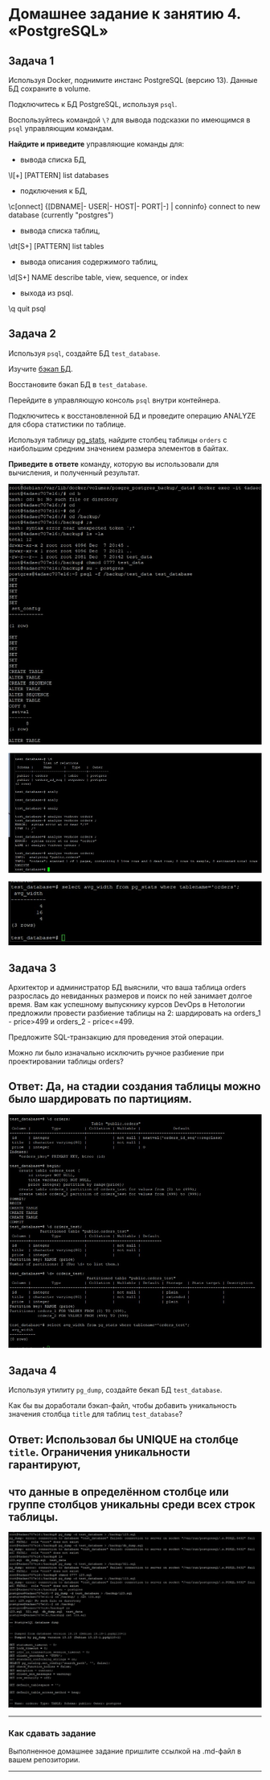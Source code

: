 # Домашнее задание к занятию 4. «PostgreSQL»

## Задача 1

Используя Docker, поднимите инстанс PostgreSQL (версию 13). Данные БД сохраните в volume.

Подключитесь к БД PostgreSQL, используя `psql`.

Воспользуйтесь командой `\?` для вывода подсказки по имеющимся в `psql` управляющим командам.

**Найдите и приведите** управляющие команды для:

- вывода списка БД,

\l[+]   [PATTERN]      list databases

- подключения к БД,

 \c[onnect] {[DBNAME|- USER|- HOST|- PORT|-] | conninfo}
                         connect to new database (currently "postgres")

- вывода списка таблиц,

\dt[S+] [PATTERN]      list tables

- вывода описания содержимого таблиц,

\d[S+]  NAME           describe table, view, sequence, or index

- выхода из psql.

\q                     quit psql

## Задача 2

Используя `psql`, создайте БД `test_database`.

Изучите [бэкап БД](https://github.com/netology-code/virt-homeworks/tree/virt-11/06-db-04-postgresql/test_data).

Восстановите бэкап БД в `test_database`.

Перейдите в управляющую консоль `psql` внутри контейнера.

Подключитесь к восстановленной БД и проведите операцию ANALYZE для сбора статистики по таблице.

Используя таблицу [pg_stats](https://postgrespro.ru/docs/postgresql/12/view-pg-stats), найдите столбец таблицы `orders` 
с наибольшим средним значением размера элементов в байтах.

**Приведите в ответе** команду, которую вы использовали для вычисления, и полученный результат.

![alt text](https://github.com/requeiem/devops-netology/blob/main/psql/psql2/Screenshot_1.jpg)

![alt text](https://github.com/requeiem/devops-netology/blob/main/psql/psql2/Screenshot_2.jpg)

![alt text](https://github.com/requeiem/devops-netology/blob/main/psql/psql2/Screenshot_3.jpg)

## Задача 3

Архитектор и администратор БД выяснили, что ваша таблица orders разрослась до невиданных размеров и
поиск по ней занимает долгое время. Вам как успешному выпускнику курсов DevOps в Нетологии предложили
провести разбиение таблицы на 2: шардировать на orders_1 - price>499 и orders_2 - price<=499.

Предложите SQL-транзакцию для проведения этой операции.

Можно ли было изначально исключить ручное разбиение при проектировании таблицы orders?

## Ответ: Да, на стадии создания таблицы можно было шардировать по партициям.
 
![alt text](https://github.com/requeiem/devops-netology/blob/main/psql/psql2/Screenshot_4.jpg)

## Задача 4

Используя утилиту `pg_dump`, создайте бекап БД `test_database`.

Как бы вы доработали бэкап-файл, чтобы добавить уникальность значения столбца `title` для таблиц `test_database`?

## Ответ: Использовал бы UNIQUE на столбце `title`. Ограничения уникальности гарантируют,
## что данные в определённом столбце или группе столбцов уникальны среди всех строк таблицы.

![alt text](https://github.com/requeiem/devops-netology/blob/main/psql/psql2/Screenshot_5.jpg)

---

### Как cдавать задание

Выполненное домашнее задание пришлите ссылкой на .md-файл в вашем репозитории.

---

